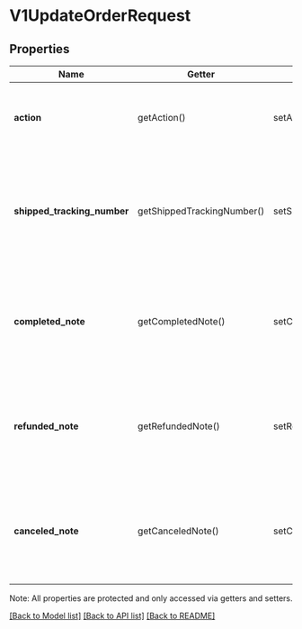 # V1UpdateOrderRequest

## Properties
Name | Getter | Setter | Type | Description | Notes
------------ | ------------- | ------------- | ------------- | ------------- | -------------
**action** | getAction() | setAction($value) | **string** | The action to perform on the order (COMPLETE, CANCEL, or REFUND). | 
**shipped_tracking_number** | getShippedTrackingNumber() | setShippedTrackingNumber($value) | **string** | The tracking number of the shipment associated with the order. Only valid if action is COMPLETE. | [optional] 
**completed_note** | getCompletedNote() | setCompletedNote($value) | **string** | A merchant-specified note about the completion of the order. Only valid if action is COMPLETE. | [optional] 
**refunded_note** | getRefundedNote() | setRefundedNote($value) | **string** | A merchant-specified note about the refunding of the order. Only valid if action is REFUND. | [optional] 
**canceled_note** | getCanceledNote() | setCanceledNote($value) | **string** | A merchant-specified note about the canceling of the order. Only valid if action is CANCEL. | [optional] 

Note: All properties are protected and only accessed via getters and setters.

[[Back to Model list]](../../README.md#documentation-for-models) [[Back to API list]](../../README.md#documentation-for-api-endpoints) [[Back to README]](../../README.md)

